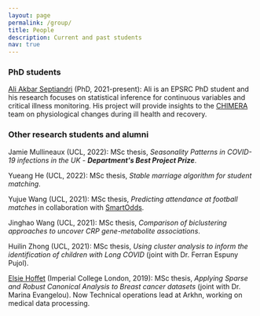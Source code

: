 ```yaml
---
layout: page
permalink: /group/
title: People
description: Current and past students
nav: true
---
```


### PhD students

[Ali Akbar Septiandri](https://aliakbars.id/) (PhD, 2021-present): Ali is an EPSRC PhD student and his research focuses on statistical inference for continuous variables and critical illness monitoring. His project will provide insights to the [CHIMERA](https://www.ucl.ac.uk/chimera/) team on physiological changes during ill health and recovery.

### Other research students and alumni

Jamie Mullineaux (UCL, 2022): MSc thesis, *Seasonality Patterns in COVID-19 infections in the UK* - **_Department's Best Project Prize_**.

Yueang He (UCL, 2022): MSc thesis, *Stable marriage algorithm for student matching*.

Yujue Wang (UCL, 2021): MSc thesis, *Predicting attendance at football matches* in collaboration with [SmartOdds](https://www.smartodds.co.uk).

Jinghao Wang (UCL, 2021): MSc thesis, *Comparison of biclustering approaches to uncover CRP gene-metabolite associations*.

Huilin Zhong (UCL, 2021): MSc thesis, *Using cluster analysis to inform the identification of children with Long COVID* (joint with Dr. Ferran Espuny Pujol).

[Elsie Hoffet](https://fr.linkedin.com/in/elsie-hoffet-882148130) (Imperial College London, 2019): MSc thesis, *Applying Sparse and Robust Canonical Analysis to Breast cancer datasets* (joint with Dr. Marina Evangelou). Now Technical operations lead at Arkhn, working on medical data processing.

